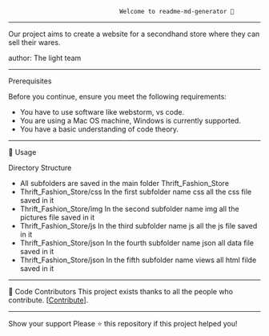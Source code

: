                                    Welcome to readme-md-generator 👋
-------------------------------------------------------

Our project aims to create a website for a secondhand store where they can sell their wares.

author: The light team

-------------------------------------------------------
Prerequisites

Before you continue, ensure you meet the following requirements:

* You have to use software like webstorm, vs code.
* You are using a Mac OS machine, Windows is currently supported.
* You have a basic understanding of code theory.
--------------------------------------------------------
🚀 Usage

Directory Structure
 - All subfolders are saved in the main folder Thrift_Fashion_Store
 - Thrift_Fashion_Store/css In the first subfolder name css all the css file saved in it
 - Thrift_Fashion_Store/img In the second subfolder name img all the pictures file saved in it
 - Thrift_Fashion_Store/js In the third subfolder name js all the js file saved in it
 - Thrift_Fashion_Store/json In the fourth subfolder name json all data file saved in it
 - Thrift_Fashion_Store/json  In the fifth subfolder name views all html filde saved in it
 
---------------------------------------------------------
🤝 Code Contributors
This project exists thanks to all the people who contribute. [[Contribute](https://github.com/TheLight2022/Thrift_Fashion_Store/graphs/contributors)].

---------------------------------------------------------
Show your support
Please ⭐️ this repository if this project helped you!
